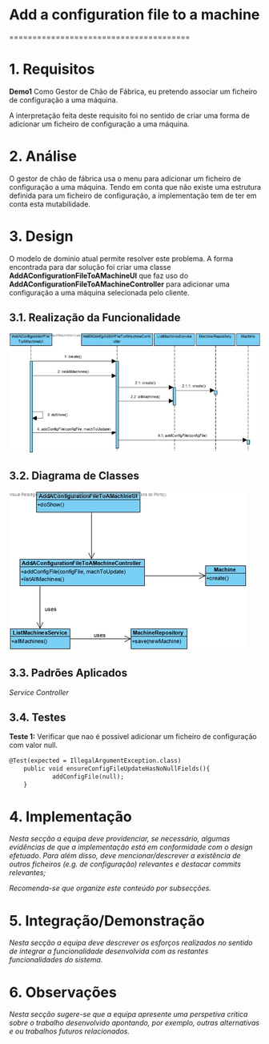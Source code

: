 # Add a configuration file to a machine
=======================================

# 1. Requisitos

**Demo1** Como Gestor de Chão de Fábrica, eu pretendo associar um ficheiro de configuração a uma máquina.

A interpretação feita deste requisito foi no sentido de criar uma forma de adicionar um ficheiro de configuração a uma máquina.

# 2. Análise

O gestor de chão de fábrica usa o menu para adicionar um ficheiro de configuração a uma máquina. Tendo em conta que não existe uma estrutura definida para um ficheiro de configuração, a implementação tem de ter em conta esta mutabilidade.

# 3. Design

O modelo de dominio atual permite resolver este problema. A forma encontrada para dar solução foi criar uma classe **AddAConfigurationFileToAMachineUI** que faz uso do **AddAConfigurationFileToAMachineController** para adicionar uma configuração a uma máquina selecionada pelo cliente.

## 3.1. Realização da Funcionalidade

![AddAConfigFileSD.jpg](SD-AddAConfigFile.jpg)

## 3.2. Diagrama de Classes

![AddAConfigFileCD.jpg](CD-AddAConfigFile.jpg)

## 3.3. Padrões Aplicados

*Service*
*Controller*

## 3.4. Testes

**Teste 1:** Verificar que nao é possivel adicionar um ficheiro de configuração com valor null.

	@Test(expected = IllegalArgumentException.class)
		public void ensureConfigFileUpdateHasNoNullFields(){
				addConfigFile(null);
		}

# 4. Implementação

*Nesta secção a equipa deve providenciar, se necessário, algumas evidências de que a implementação está em conformidade com o design efetuado. Para além disso, deve mencionar/descrever a existência de outros ficheiros (e.g. de configuração) relevantes e destacar commits relevantes;*

*Recomenda-se que organize este conteúdo por subsecções.*

# 5. Integração/Demonstração

*Nesta secção a equipa deve descrever os esforços realizados no sentido de integrar a funcionalidade desenvolvida com as restantes funcionalidades do sistema.*

# 6. Observações

*Nesta secção sugere-se que a equipa apresente uma perspetiva critica sobre o trabalho desenvolvido apontando, por exemplo, outras alternativas e ou trabalhos futuros relacionados.*
